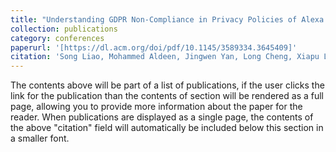 ```yaml
---
title: "Understanding GDPR Non-Compliance in Privacy Policies of Alexa Skills in European Marketplaces"
collection: publications
category: conferences
paperurl: '[https://dl.acm.org/doi/pdf/10.1145/3589334.3645409]'
citation: 'Song Liao, Mohammed Aldeen, Jingwen Yan, Long Cheng, Xiapu Luo, Haipeng Cai, Hongxin Hu. The Web Conference (WWW), 2024'
---
```


The contents above will be part of a list of publications, if the user clicks the link for the publication than the contents of section will be rendered as a full page, allowing you to provide more information about the paper for the reader. When publications are displayed as a single page, the contents of the above "citation" field will automatically be included below this section in a smaller font.
